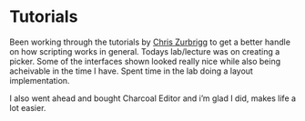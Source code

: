 <h1>Tutorials</h1>
<p>Been working through the tutorials by <a href="http://zurbrigg.com/maya-python/category/beginning-python-for-maya">Chris Zurbrigg</a> to get a better handle on how scripting works in general. Todays lab/lecture was on creating a picker. Some of the interfaces shown looked really nice while also being acheivable in the time I have. Spent time in the lab doing a layout implementation.</p>

<p>I also went ahead and bought Charcoal Editor and i&rsquo;m glad I did, makes life a lot easier.</p>
